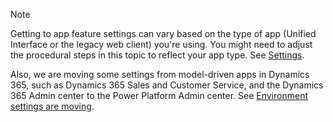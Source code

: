 > [!NOTE]
> Getting to app feature settings can vary based on the type of app (Unified Interface or the legacy web client) you're using. You might need to adjust the procedural steps in this topic to reflect your app type. See [Settings](../admin/admin-settings.md#app-settings).
>
> Also, we are moving some settings from model-driven apps in Dynamics 365, such as Dynamics 365 Sales and Customer Service, and the Dynamics 365 Admin center to the Power Platform Admin center. See [Environment settings are moving](../admin/admin-settings.md#environment-settings-are-moving).
